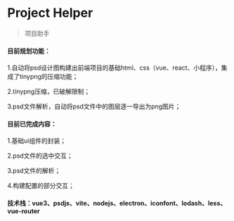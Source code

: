 # Project Helper
> 项目助手



#### 目前规划功能：

  1.自动将psd设计图构建出前端项目的基础html、css（vue、react、小程序），集成了tinypng的压缩功能；

  2.tinypng压缩，已破解限制；

  3.psd文件解析，自动将psd文件中的图层逐一导出为png图片；



#### 目前已完成内容：

  1.基础ui组件的封装；

  2.psd文件的选中交互；

  3.psd文件的解析；

  4.构建配置的部分交互；




#### 技术栈：vue3、psdjs、vite、nodejs、electron、iconfont、lodash、less、vue-router
